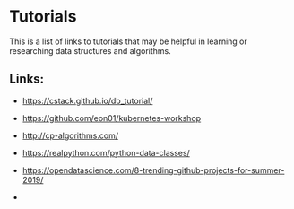 # Tutorials

This is a list of links to tutorials that may be helpful in learning or researching data structures and algorithms.

## Links:

- https://cstack.github.io/db_tutorial/

- https://github.com/eon01/kubernetes-workshop

- http://cp-algorithms.com/ 

- https://realpython.com/python-data-classes/

- https://opendatascience.com/8-trending-github-projects-for-summer-2019/

- 

